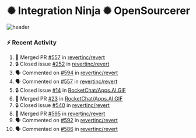  
<h1 align="center">✺ Integration Ninja ✺ OpenSourcerer</h1>

![header](https://github.com/Nabhag8848/Nabhag8848/assets/65061890/3ecbdaa2-ea2a-4413-a40a-87945f5fb05a)

### :zap: Recent Activity

<!--START_SECTION:activity-->
1. 🎉 Merged PR [#557](https://github.com/revertinc/revert/pull/557) in [revertinc/revert](https://github.com/revertinc/revert)
2. 🔒 Closed issue [#252](https://github.com/revertinc/revert/issues/252) in [revertinc/revert](https://github.com/revertinc/revert)
3. 🗣 Commented on [#594](https://github.com/revertinc/revert/pull/594#issuecomment-2259958248) in [revertinc/revert](https://github.com/revertinc/revert)
4. 🗣 Commented on [#557](https://github.com/revertinc/revert/pull/557#issuecomment-2258420176) in [revertinc/revert](https://github.com/revertinc/revert)
5. 🔒 Closed issue [#14](https://github.com/RocketChat/Apps.AI.GIF/issues/14) in [RocketChat/Apps.AI.GIF](https://github.com/RocketChat/Apps.AI.GIF)
6. 🎉 Merged PR [#23](https://github.com/RocketChat/Apps.AI.GIF/pull/23) in [RocketChat/Apps.AI.GIF](https://github.com/RocketChat/Apps.AI.GIF)
7. 🔒 Closed issue [#540](https://github.com/revertinc/revert/issues/540) in [revertinc/revert](https://github.com/revertinc/revert)
8. 🎉 Merged PR [#595](https://github.com/revertinc/revert/pull/595) in [revertinc/revert](https://github.com/revertinc/revert)
9. 🗣 Commented on [#592](https://github.com/revertinc/revert/pull/592#issuecomment-2255791134) in [revertinc/revert](https://github.com/revertinc/revert)
10. 🗣 Commented on [#586](https://github.com/revertinc/revert/pull/586#issuecomment-2255790114) in [revertinc/revert](https://github.com/revertinc/revert)
<!--END_SECTION:activity-->

  



